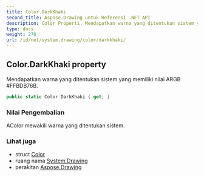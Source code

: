 ```yaml
---
title: Color.DarkKhaki
second_title: Aspose.Drawing untuk Referensi .NET API
description: Color Properti. Mendapatkan warna yang ditentukan sistem yang memiliki nilai ARGB FFBDB76B.
type: docs
weight: 270
url: /id/net/system.drawing/color/darkkhaki/
---
```

## Color.DarkKhaki property

Mendapatkan warna yang ditentukan sistem yang memiliki nilai ARGB #FFBDB76B.

```csharp
public static Color DarkKhaki { get; }
```

### Nilai Pengembalian

AColor mewakili warna yang ditentukan sistem.

### Lihat juga

* struct [Color](../)
* ruang nama [System.Drawing](../../color/)
* perakitan [Aspose.Drawing](../../../)


